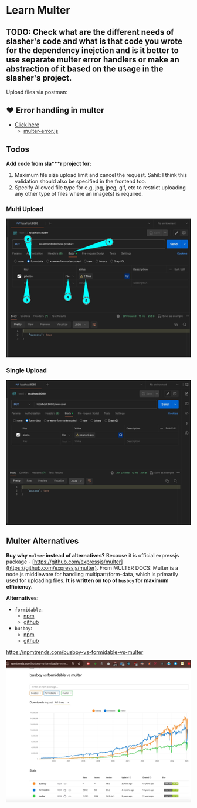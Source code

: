 # Learn Multer

## **TODO: Check what are the different needs of slasher's code and what is that code you wrote for the dependency inejction and is it better to use separate multer error handlers or make an abstraction of it based on the usage in the slasher's project.**

Upload files via postman:

## ❤️ Error handling in multer

- [Click here](https://www.npmjs.com/package/multer#error-handling)
  - [multer-error.js](https://github.com/expressjs/multer/blob/master/lib/multer-error.js)

## Todos

**Add code from sla\*\*\*r project for:**

1. Maximum file size upload limit and cancel the request. Sahil: I think this validation should also be specified in the frontend too.
2. Specify Allowed file type for e.g, jpg, jpeg, gif, etc to restrict uploading any other type of files where an image(s) is required.

### Multi Upload

<img src="./postman-multi-upload.jpeg" alt="drawing" width="700"/>

### Single Upload

<img src="./postman-single-upload.jpeg" alt="drawing" width="700"/>

## Multer Alternatives

**Buy why `multer` instead of alternatives?** Because it is official expressjs package - [https://github.com/expressjs/multer](https://github.com/expressjs/multer). From MULTER DOCS: Multer is a node.js middleware for handling multipart/form-data, which is primarily used for uploading files. **It is written on top of `busboy` for maximum efficiency.**

**Alternatives:**

- `formidable`:
  - [npm](https://www.npmjs.com/package/formidable)
  - [github](https://github.com/node-formidable/formidable)
- `busboy`:
  - [npm](https://www.npmjs.com/package/busboy)
  - [github](https://github.com/mscdex/busboy)

https://npmtrends.com/busboy-vs-formidable-vs-multer

<img src="./multer-alternatives.jpeg" alt="drawing" width="700"/>
